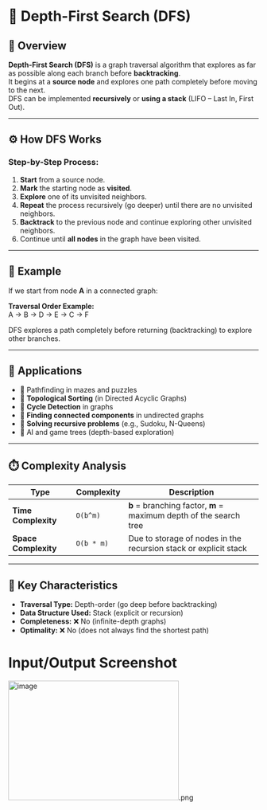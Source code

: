 # 🌲 Depth-First Search (DFS)

## 🧠 Overview
**Depth-First Search (DFS)** is a graph traversal algorithm that explores as far as possible along each branch before **backtracking**.  
It begins at a **source node** and explores one path completely before moving to the next.  
DFS can be implemented **recursively** or **using a stack** (LIFO – Last In, First Out).

---

## ⚙️ How DFS Works
### Step-by-Step Process:
1. **Start** from a source node.  
2. **Mark** the starting node as **visited**.  
3. **Explore** one of its unvisited neighbors.  
4. **Repeat** the process recursively (go deeper) until there are no unvisited neighbors.  
5. **Backtrack** to the previous node and continue exploring other unvisited neighbors.  
6. Continue until **all nodes** in the graph have been visited.

---

## 🧩 Example
If we start from node **A** in a connected graph:

**Traversal Order Example:**  
A → B → D → E → C → F  

DFS explores a path completely before returning (backtracking) to explore other branches.

---

## 🚀 Applications
- 🔹 Pathfinding in mazes and puzzles  
- 🔹 **Topological Sorting** (in Directed Acyclic Graphs)  
- 🔹 **Cycle Detection** in graphs  
- 🔹 **Finding connected components** in undirected graphs  
- 🔹 **Solving recursive problems** (e.g., Sudoku, N-Queens)  
- 🔹 AI and game trees (depth-based exploration)

---

## ⏱️ Complexity Analysis
| Type | Complexity | Description |
|------|-------------|-------------|
| **Time Complexity** | `O(b^m)` | **b** = branching factor, **m** = maximum depth of the search tree |
| **Space Complexity** | `O(b * m)` | Due to storage of nodes in the recursion stack or explicit stack |

---

## 🧮 Key Characteristics
- **Traversal Type:** Depth-order (go deep before backtracking)  
- **Data Structure Used:** Stack (explicit or recursion)  
- **Completeness:** ❌ No (infinite-depth graphs)  
- **Optimality:** ❌ No (does not always find the shortest path)  


# Input/Output Screenshot
<img width="343" height="240" alt="image" src="https://github.com/user-attachments/assets/5837a5d8-1d7f-4fed-a33d-a3b4273ebcae" />.png

